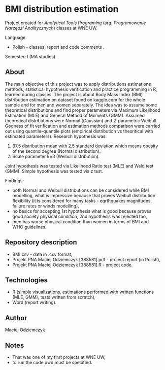 # BMI distribution estimation
Project created for *Analytical Tools Programing* (org. *Programowanie Narzędzi Analitycznych*) classes at WNE UW.

Language: 
 * Polish - classes, report and code comments .

Semester: I (MA studies).

## About
The main objective of this project was to apply distributions estimations methods, statistical hypothesis verification and practice programming in R, learned during classes. The project is about Body Mass Index (BMI) distribution estimation on dataset found on kaggle.com for the whole sample and for men and women separately. The idea was to assume some theoretical distributions and find proper parameters via Maximum Likelihood Estimation (MLE) and General Method of Moments (GMM). Assumed theoretical distributions were Normal (Gaussian) and 2-parametric Weibull. Godness of fit verification and estimation methods comparison were carried out using quantile-quantile plots (empirical distribution vs theoritical with estimated parameters). Research hypothesis was:

1. 37.5 distribution mean with 2.5 standard deviation which means obesity of the second degree (Normal distribution).
2. Scale parameter k=3 (Weibull distribution).
  
Joint hypothesis was tested via Likelihood Ratio test (MLE) and Wald test (GMM). Simple hypothesis was tested via z test.

Findings:  
* both Normal and Weibull distributions can be considered while BMI modelling, what is impressive because that proves Weibull distribution flexibility (it is considered for many tasks - eqrthquakes magnitudes, failure rates or winds modelling),
* no basics for accepting 1st hypothesis what is good because proves good society physical condition, 2nd hypothesis was rejected too,
* men has worse physical condition than women in terms of BMI and WHO guidelines.


## Repository description
* BMI.csv - data in .csv format,
* Projekt PNA Maciej Odziemczyk [388581].pdf - project report (in Polish),
* Projekt PNA Maciej Odziemczyk [388581].R - project code.

## Technologies
 * R (simple visualizations, estimations performed with written functions (MLE, GMM), tests written from scratch),
 * Word (report writing).

## Author
Maciej Odziemczyk

## Notes
* That was one of my first projects at WNE UW,
* to run the code pwd must be specified.
